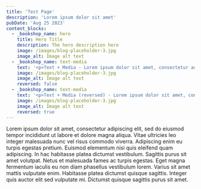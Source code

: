 ```yaml
---
title: 'Test Page'
description: 'Lorem ipsum dolor sit amet'
pubDate: 'Aug 25 2023'
content_blocks:
  - _bookshop_name: hero
    title: Hero Title
    description: The hero description here
    image: /images/blog-placeholder-3.jpg
    image_alt: Image alt text
  - _bookshop_name: text-media
    text: '<p>Text + Media - Lorem ipsum dolor sit amet, consectetur adipiscing elit, sed do eiusmod tempor incididunt ut labore et dolore magna aliqua. Vitae ultricies leo integer malesuada nunc vel risus commodo viverra. Adipiscing enim eu turpis egestas pretium. Euismod elementum nisi quis eleifend quam adipiscing. In hac habitasse platea dictumst vestibulum.</p>'
    image: /images/blog-placeholder-3.jpg
    image_alt: Image alt text
    reversed: false
  - _bookshop_name: text-media
    text: '<p>Text + Media (reversed) - Lorem ipsum dolor sit amet, consectetur adipiscing elit, sed do eiusmod tempor incididunt ut labore et dolore magna aliqua. Vitae ultricies leo integer malesuada nunc vel risus commodo viverra. Adipiscing enim eu turpis egestas pretium. Euismod elementum nisi quis eleifend quam adipiscing. In hac habitasse platea dictumst vestibulum.</p>'
    image: /images/blog-placeholder-3.jpg
    image_alt: Image alt text
    reversed: true
---
```


Lorem ipsum dolor sit amet, consectetur adipiscing elit, sed do eiusmod tempor incididunt ut labore et dolore magna aliqua. Vitae ultricies leo integer malesuada nunc vel risus commodo viverra. Adipiscing enim eu turpis egestas pretium. Euismod elementum nisi quis eleifend quam adipiscing. In hac habitasse platea dictumst vestibulum. Sagittis purus sit amet volutpat. Netus et malesuada fames ac turpis egestas. Eget magna fermentum iaculis eu non diam phasellus vestibulum lorem. Varius sit amet mattis vulputate enim. Habitasse platea dictumst quisque sagittis. Integer quis auctor elit sed vulputate mi. Dictumst quisque sagittis purus sit amet.
